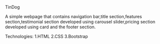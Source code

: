 TinDog 

A simple webpage that contains navigation bar,title section,features section,testimonial section developed using carousel slider,pricing section developed using card and the footer section.

Technologies:
1.HTML
2.CSS
3.Bootstrap
